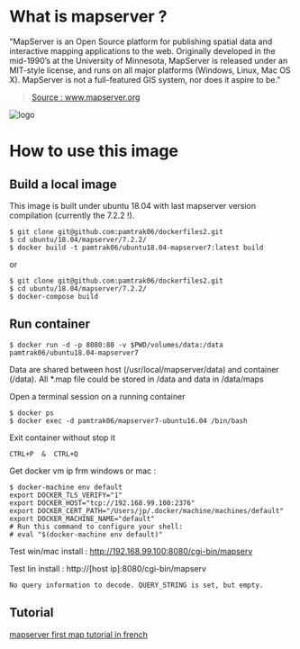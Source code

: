 # What is mapserver ?

"MapServer is an Open Source platform for publishing spatial data and interactive mapping applications to the web. Originally developed in the mid-1990’s at the University of Minnesota, MapServer is released under an MIT-style license, and runs on all major platforms (Windows, Linux, Mac OS X). MapServer is not a full-featured GIS system, nor does it aspire to be."

> [Source : www.mapserver.org ](http://www.mapserver.org)

![logo](http://www.mapserver.org/_static/banner.png)

# How to use this image

## Build a local image

This image is built under ubuntu 18.04 with last mapserver version compilation (currently the 7.2.2 !).
```
$ git clone git@github.com:pamtrak06/dockerfiles2.git
$ cd ubuntu/18.04/mapserver/7.2.2/
$ docker build -t pamtrak06/ubuntu18.04-mapserver7:latest build
```

or 

```
$ git clone git@github.com:pamtrak06/dockerfiles2.git
$ cd ubuntu/18.04/mapserver/7.2.2/
$ docker-compose build
```

## Run container

```
$ docker run -d -p 8080:80 -v $PWD/volumes/data:/data pamtrak06/ubuntu18.04-mapserver7
```

Data are shared between host (/usr/local/mapserver/data) and container (/data).
All *.map file could be stored in /data and data in /data/maps

Open a terminal session on a running container
```
$ docker ps
$ docker exec -d pamtrak06/mapserver7-ubuntu16.04 /bin/bash
```

Exit container without stop it
```
CTRL+P  &  CTRL+Q
```

Get docker vm ip frm windows or mac :
```
$ docker-machine env default
export DOCKER_TLS_VERIFY="1"
export DOCKER_HOST="tcp://192.168.99.100:2376"
export DOCKER_CERT_PATH="/Users/jp/.docker/machine/machines/default"
export DOCKER_MACHINE_NAME="default"
# Run this command to configure your shell:
# eval "$(docker-machine env default)"
```

Test win/mac install  : http://192.168.99.100:8080/cgi-bin/mapserv

Test lin install      : http://[host ip]:8080/cgi-bin/mapserv

```
No query information to decode. QUERY_STRING is set, but empty.
```
## Tutorial
[mapserver first map tutorial in french ](https://github.com/pamtrak06/gis-howto/blob/master/fr_ateliersigcartes-mapservermiseenoeuvre.pdf)
